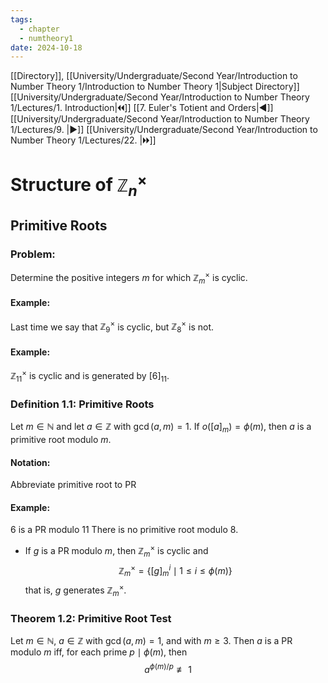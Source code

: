 ```yaml
---
tags:
  - chapter
  - numtheory1
date: 2024-10-18
---
```

[[Directory]], [[University/Undergraduate/Second Year/Introduction to Number Theory 1/Introduction to Number Theory 1|Subject Directory]]
[[University/Undergraduate/Second Year/Introduction to Number Theory 1/Lectures/1. Introduction|🞀🞀]] [[7. Euler's Totient and Orders|◀]] [[University/Undergraduate/Second Year/Introduction to Number Theory 1/Lectures/9. |▶]] [[University/Undergraduate/Second Year/Introduction to Number Theory 1/Lectures/22. |🞂🞂]]
# Structure of ${} \mathbb{Z}_{n}^{\times }  {}$
## Primitive Roots
### Problem:
Determine the positive integers ${} m {}$ for which ${} \mathbb{Z}_{m}^{\times } {}$ is cyclic.
#### Example:
Last time we say that ${} \mathbb{Z}_{9}^{\times } {}$ is cyclic, but ${} \mathbb{Z}_{8}^{\times } {}$ is not. 
#### Example:
${} \mathbb{Z}_{11}^{\times } {}$ is cyclic and is generated by ${} [6]_{11} {}$. 
### Definition 1.1: Primitive Roots
Let ${} m \in \mathbb{N} {}$ and let ${} a \in \mathbb{Z} {}$ with ${} \gcd(a,\, m)=1 {}$. If ${} o([a]_{m})=\phi(m) {}$, then $a$ is a primitive root modulo $m$. 
#### Notation: 
Abbreviate primitive root to PR
#### Example:
${} 6 {}$ is a PR modulo ${} 11 {}$
There is no primitive root modulo $8$. 
- If $g$ is a PR modulo $m$, then ${} \mathbb{Z}_{m}^{\times } {}$ is cyclic and
$$
\mathbb{Z}_{m}^{\times }=\{ [g]_{m}^{i} \mid  1\leq i\leq \phi(m) \}
$$
that is, $g$ generates ${} \mathbb{Z}_{m}^{\times } {}$.
### Theorem 1.2: Primitive Root Test
Let ${} m \in \mathbb{N} {}$, ${} a \in \mathbb{Z} {}$ with ${} \gcd(a,\, m)=1 {}$, and with $m\geq 3$. Then $a$ is a PR modulo $m$ iff, for each prime ${} p \mid  \phi(m) {}$, then
$$
a^{\phi(m)/p} \not\equiv 1 
$$